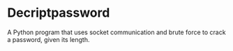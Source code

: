 # Decriptpassword
A Python program that uses socket communication and brute force to crack a password, given its length.
